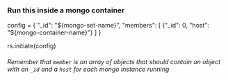 ### Run this inside a mongo container
config = { "_id": "${mongo-set-name}", "members": [ {"_id": 0, "host": "${mongo-container-name}"} ] }

rs.initiate(config)

###### Remember that `member` is an array of objects that should contain an object with an `_id` and a `host` for each mongo instance running
